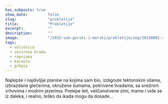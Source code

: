 ```yaml
---
has_subposts: true
show_date:         false
slug:              "prokletije"
title:             "Prokletije"
excerpt:           ""
description:       ""
image:             "/2015-vuk-gorski-i-morski/prokletije/img/20150801-25.jpg"
tags:
  - volušnica
  - vezirova brada
  - ropojana
  - karaula  
  - grbaja  
---
```


Najlepše i najdivljije planine na kojima sam bio, izdignute tektonskim silama, izbrazdane glečerima, okružene šumama,
pokrivene livadama, sa snežnim vrhovima i modrim jezerima. Prelepe leti, veličanstvene zimi, mame i vide se iz daleka,
i realno, teško da ikada mogu da dosade... 